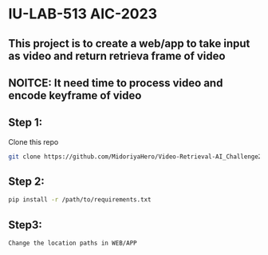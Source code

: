 # IU-LAB-513 AIC-2023
## This project is to create a web/app to take input as video and return retrieva frame of video 

## NOITCE: It need time to process video and encode keyframe of video   

## Step 1: 
Clone this repo
```bash
git clone https://github.com/MidoriyaHero/Video-Retrieval-AI_Challenge2023
```

## Step 2:
```bash
pip install -r /path/to/requirements.txt
```

## Step3:

`Change the location paths in WEB/APP`
